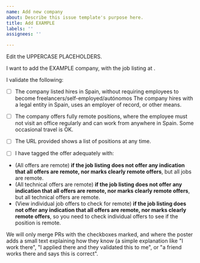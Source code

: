```yaml
---
name: Add new company
about: Describe this issue template's purpose here.
title: Add EXAMPLE
labels: ''
assignees: ''

---
```


Edit the UPPERCASE PLACEHOLDERS.

I want to add the EXAMPLE company, with the job listing at <URL>.

I validate the following:

- [ ] The company listed hires in Spain, without requiring employees to become freelancers/self-employed/autónomos
      The company hires with a legal entity in Spain, uses an employer of record, or other means.
- [ ] The company offers fully remote positions, where the employee must not visit an office regularly and can work from anywhere in Spain.
      Some occasional travel is OK.

- [ ] The URL provided shows a list of positions at any time.

- [ ] I have tagged the offer adequately with:

* (All offers are remote) **if the job listing does not offer any indication that all offers are remote, nor marks clearly remote offers**, but all jobs are remote.
* (All technical offers are remote) **if the job listing does not offer any indication that all offers are remote, nor marks clearly remote offers**, but all technical offers are remote.
* (View individual job offers to check for remote) **if the job listing does not offer any indication that all offers are remote, nor marks clearly remote offers**, so you need to check individual offers to see if the position is remote.

We will only merge PRs with the checkboxes marked, and where the poster adds a small text explaining how they know (a simple explanation like "I work there", "I applied there and they validated this to me", or "a friend works there and says this is correct".
